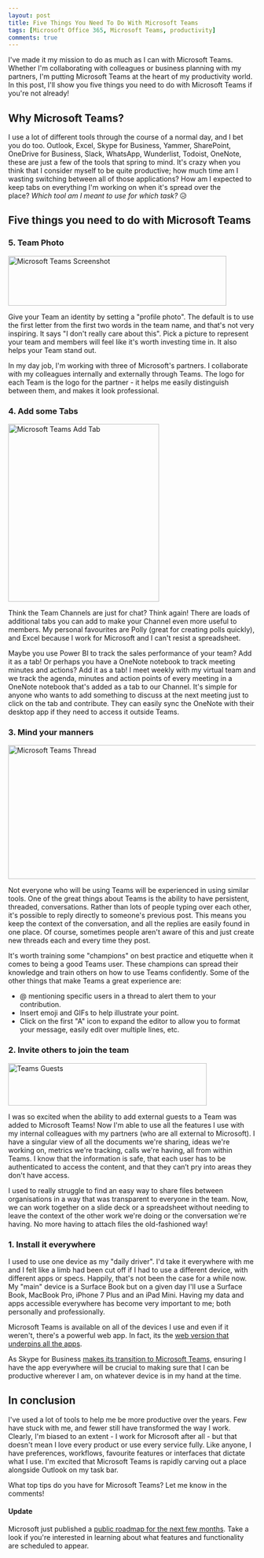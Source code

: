 ```yaml
---
layout: post
title: Five Things You Need To Do With Microsoft Teams
tags: [Microsoft Office 365, Microsoft Teams, productivity]
comments: true
---
```

I've made it my mission to do as much as I can with Microsoft Teams. Whether I'm collaborating with colleagues or business planning with my partners, I'm putting Microsoft Teams at the heart of my productivity world. In this post, I'll show you five things you need to do with Microsoft Teams if you're not already!

<h2>Why Microsoft Teams?</h2>

I use a lot of different tools through the course of a normal day, and I bet you do too. Outlook, Excel, Skype for Business, Yammer, SharePoint, OneDrive for Business, Slack, WhatsApp, Wunderlist, Todoist, OneNote, these are just a few of the tools that spring to mind. It's crazy when you think that I consider myself to be quite productive; how much time am I wasting switching between all of those applications? How am I expected to keep tabs on everything I'm working on when it's spread over the place?&nbsp;<em>Which tool am I meant to use for which task?</em> 😥

<h2>Five things you need to do with Microsoft Teams</h2>

<h3>5. Team Photo</h3>

<img src="https://jamesbmarshall.com/img/teams-1024x233.png" alt="Microsoft Teams Screenshot" width="444" height="101" class="center">

Give your Team an identity by setting a "profile photo". The default is to use the first letter from the first two words in the team name, and that's not very inspiring. It says "I don't really care about this". Pick a picture to represent your team and members will feel like it's worth investing time in. It also helps your Team stand out.

In my day job, I'm working with three of Microsoft's partners. I collaborate with my colleagues internally and externally through Teams. The logo for each Team is the logo for the partner - it helps me easily distinguish between them, and makes it look professional.

<h3>4. Add some Tabs</h3>

<img src="https://jamesbmarshall.com/img/teams_addins-870x1024.png" alt="Microsoft Teams Add Tab" width="307" height="361" class="center">

Think the Team Channels are just for chat? Think again! There are loads of additional tabs you can add to make your Channel even more useful to members. My personal favourites are Polly (great for creating polls quickly), and Excel because I work for Microsoft and I can't resist a spreadsheet.

Maybe you use Power BI to track the sales performance of your team? Add it as a tab! Or perhaps you have a OneNote notebook to track meeting minutes and actions? Add it as a tab! I meet weekly with my virtual team and we&nbsp;track the agenda, minutes and action points of every meeting in a OneNote notebook that's added as a tab to our Channel. It's simple for anyone who wants to add something to discuss at the next meeting just to click on the tab and contribute. They can easily sync the OneNote with their desktop app if they need to access it outside Teams.

<h3>3. Mind your manners</h3>

<img src="https://jamesbmarshall.com/img/teams_threads-1024x509.png" alt="Microsoft Teams Thread" width="548" height="272" class="center">

Not everyone who will be using Teams will be experienced in using similar tools. One of the great things about Teams is the ability to have persistent, threaded, conversations. Rather than lots of people typing over each other, it's possible to reply directly to someone's previous post. This means you keep the context of the conversation, and all the replies are easily found in one place. Of course, sometimes people aren't aware of this and just create new threads each and every time they post.

It's worth training some "champions" on best practice and etiquette when it comes to being a good Teams user. These champions can spread their knowledge and train others on how to use Teams confidently. Some of the other things that make Teams a great experience are:

<ul>
 	<li>@ mentioning specific users in a thread to alert them to your contribution.</li>
 	<li>Insert emoji and GIFs to help illustrate your point.</li>
 	<li>Click on the first "A" icon to expand the editor to allow you to format your message, easily edit over multiple lines, etc.</li>
</ul>

<h3>2. Invite others to join the team</h3>

<img src="https://jamesbmarshall.com/img/teams_guests.png" alt="Teams Guests" width="404" height="86" class="center">

I was so excited when the ability to add external guests to a Team was added to Microsoft Teams! Now I'm able to use all the features I use with my internal colleagues with my partners (who are all external to Microsoft). I have a singular view of all the documents we're sharing, ideas we're working on, metrics we're tracking, calls we're having, all from within Teams. I know that the information is safe, that each user has to be authenticated to access the content, and that they can’t pry into areas they don't have access.

I used to really struggle to find an easy way to share files between organisations in a way that was transparent to everyone in the team. Now, we can work together on a slide deck or a spreadsheet without needing to leave the context of the other work we're doing or the conversation we're having. No more having to attach files the old-fashioned way!

<h3>1. Install it everywhere</h3>

I used to use one device as my "daily driver". I'd take it everywhere with me and I felt like a limb had been cut off if I had to use a different device, with different apps or specs. Happily, that's not been the case for a while now. My "main" device is a Surface Book but on a given day I'll use a Surface Book, MacBook Pro, iPhone 7 Plus and an iPad Mini. Having my data and apps accessible everywhere has become very important to me; both personally and professionally.

Microsoft Teams is available on all of the devices I use and even if it weren't, there's a powerful web app. In fact, its the <a href="https://blog.thoughtstuff.co.uk/2017/04/under-the-hood-of-the-microsoft-teams-desktop-application/" target="_blank" rel="noopener">web version that underpins all the apps</a>.

As Skype for Business <a href="https://docs.microsoft.com/en-us/microsoftteams/faq-journey" target="_blank" rel="noopener">makes its transition to Microsoft Teams</a>, ensuring I have the app everywhere will be crucial to making sure that I can be productive wherever I am, on whatever device is in my hand at the time.

<h2>In conclusion</h2>

I've used a lot of tools to help me be more productive over the years. Few have stuck with me, and fewer still have transformed the way I work. Clearly, I'm biased to an extent - I work for Microsoft after all - but that doesn't mean I love every product or use every service fully. Like anyone, I have preferences, workflows, favourite features or interfaces that dictate what I use. I'm excited that Microsoft Teams is rapidly carving out a place alongside Outlook on my task bar.

What top tips do you have for Microsoft Teams? Let me know in the comments!

<h4>Update</h4>

Microsoft just published a <a href="https://techcommunity.microsoft.com/t5/Microsoft-Teams-Blog/Roadmap-for-Skype-for-Business-capabilities-coming-to-Microsoft/ba-p/119636" target="_blank" rel="noopener">public roadmap for the next few months</a>. Take a look if you're interested in learning about what features and functionality are scheduled to appear.